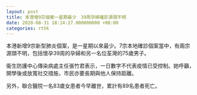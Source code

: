 ```yaml
---
layout: post
title: 本港增9宗個案一星期最少　39周孕婦確診源頭不明
date: 2020-08-31 18:14:27.000000000 +08:00
categories: rthk
---
```


本港新增9宗新型肺炎個案，是一星期以來最少。7宗本地確診個案當中，有兩宗源頭不明，包括懷孕39周的孕婦和另一名位荃灣的75歲男子。

衞生防護中心傳染病處主任張竹君表示，一日數字不代表疫情已受控制。她呼籲，開學後或放寬社交措施，市民亦要長期與他人保持距離。

另外，聯合醫院一名83歲女患者今早離世，累計有89名患者死亡。
